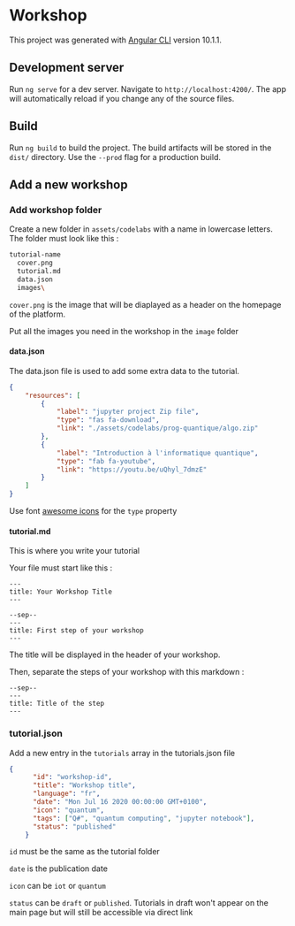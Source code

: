 # Workshop

This project was generated with [Angular CLI](https://github.com/angular/angular-cli) version 10.1.1.

## Development server

Run `ng serve` for a dev server. Navigate to `http://localhost:4200/`. The app will automatically reload if you change any of the source files.

## Build

Run `ng build` to build the project. The build artifacts will be stored in the `dist/` directory. Use the `--prod` flag for a production build.

## Add a new workshop

### Add workshop folder

Create a new folder in `assets/codelabs` with a name in lowercase letters.
The folder must look like this :
```bash
tutorial-name
  cover.png
  tutorial.md
  data.json
  images\
```

`cover.png` is the image that will be diaplayed as a header on the homepage of the platform.

Put all the images you need in the workshop in the `image` folder

#### data.json
The data.json file is used to add some extra data to the tutorial.
```json
{
    "resources": [
        {
            "label": "jupyter project Zip file",
            "type": "fas fa-download",
            "link": "./assets/codelabs/prog-quantique/algo.zip"
        },
        {
            "label": "Introduction à l'informatique quantique",
            "type": "fab fa-youtube",
            "link": "https://youtu.be/uQhyl_7dmzE"
        }        
    ]
}
```

Use font [awesome icons](https://fontawesome.com/icons?d=gallery&m=free) for the `type` property


#### tutorial.md
This is where you write your tutorial

Your file must start like this :
```markdhwo
---
title: Your Workshop Title
---

--sep--
---
title: First step of your workshop
---
```
The title will be displayed in the header of your workshop.

Then, separate the steps of your workshop with this markdown :
```
--sep--
---
title: Title of the step
---
```

### tutorial.json
Add a new entry in the `tutorials` array in the tutorials.json file
```json
{
      "id": "workshop-id",
      "title": "Workshop title",
      "language": "fr",
      "date": "Mon Jul 16 2020 00:00:00 GMT+0100",
      "icon": "quantum",
      "tags": ["Q#", "quantum computing", "jupyter notebook"],
      "status": "published"
    }
```

`id` must be the same as the tutorial folder

`date` is the publication date

`icon` can be `iot` or `quantum`

`status` can be `draft` or `published`. Tutorials in draft won't appear on the main page but will still be accessible via direct link  
